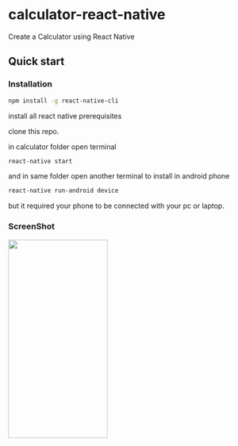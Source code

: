 # calculator-react-native
Create a Calculator using React Native


## Quick start

### Installation

```sh
npm install -g react-native-cli

```
install all react native prerequisites

clone this repo.

in calculator folder open terminal

```sh
react-native start

```
and in same folder open another terminal to install in android phone 

```sh
react-native run-android device 

```
but it required your phone to be connected with your pc or laptop.

### ScreenShot

<img src="https://user-images.githubusercontent.com/20237265/54470843-2a03a980-47d5-11e9-8d33-5bfa1fde5d53.jpg" data-canonical-src="https://user-images.githubusercontent.com/20237265/54470843-2a03a980-47d5-11e9-8d33-5bfa1fde5d53.jpg" width="200" height="400" />
